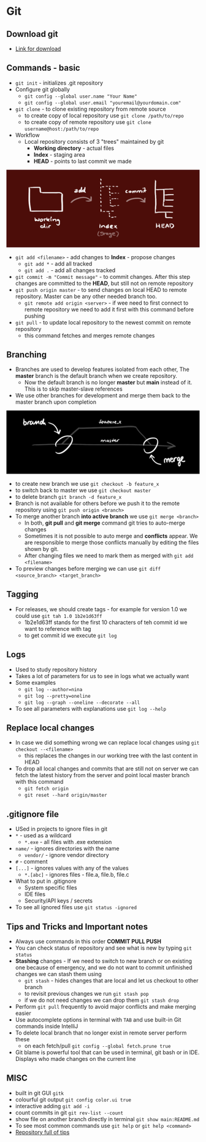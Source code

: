 # Git

## Download git

* [Link for download](https://gitforwindows.org/)

## Commands - basic

* `git init` - initializes .git repository
* Configure git globally
  * `git config --global user.name "Your Name"`
  * `git config --global user.email "youremail@yourdomain.com"`
* `git clone` - to clone existing repository from remote source
  * to create copy of local repository use `git clone /path/to/repo`
  * to create copy of remote repository use `git clone username@host:/path/to/repo`
* Workflow
  * Local repository consists of 3 "trees" maintained by git
    * **Working directory** - actual files
    * **Index** - staging area
    * **HEAD** - points to last commit we made

![workflow explained](z-git1.png)
* `git add <filename>` - add changes to **Index** - propose changes
  * `git add *` - add all tracked
  * `git add .` - add all changes tracked 
* `git commit -m "Commit message"` - to commit changes. After this step changes are committed to the **HEAD**, but still not on remote repository
* `git push origin master` - to send changes on local HEAD to remote repository. Master can be any other needed branch too. 
  * `git remote add origin <server>` - if wee need to first connect to remote repository we need to add it first with this command before pushing
* `git pull` - to update local repository to the newest commit on remote repository
  * this command fetches and merges remote changes

## Branching

* Branches are used to develop features isolated from each other, The **master** branch is the default branch when we create repository. 
  * Now the default branch is no longer **master** but **main** instead of it. This is to skip master-slave references
* We use other branches for development and merge them back to the master branch upon completion

![branches](z-branch1.png)
* to create new branch we use `git checkout -b feature_x`
* to switch back to master we use `git checkout master`
* to delete branch `git branch -d feature_x`
* Branch is not available for others before we push it to the remote repository using `git push origin <branch>`
* To merge another branch **into active branch** we use `git merge <branch>`
  * In both, **git pull** and **git merge** command git tries to auto-merge changes
  * Sometimes it is not possible to auto merge and **conflicts** appear. We are responsible to merge those conflicts manually by editing the files shown by git.
  * After changing files we need to mark them as merged with `git add <filename>`
* To preview changes before merging we can use `git diff <source_branch> <target_branch>` 

## Tagging

* For releases, we should create tags - for example for version 1.0 we could use `git tah 1.0 1b2e1d63ff`
  * 1b2e1d63ff stands for the first 10 characters of teh commit id we want to reference with tag
  * to get commit id we execute `git log`

## Logs

* Used to study repository history
* Takes a lot of parameters for us to see in logs what we actually want
* Some examples
  * `git log --author=nina`
  * `git log --pretty=oneline`
  * `git log --graph --oneline --decorate --all`
* To see all parameters with explanations use `git log --help`

## Replace local changes

* In case we did something wrong we can replace local changes using `git checkout --<filename>`
  * this replaces the changes in our working tree with the last content in HEAD
* To drop all local changes and commits that are still not on server we can fetch the latest history from the server and point local master branch with this command
  * `git fetch origin`
  * `git reset --hard origin/master`

## .gitignore file

* USed in projects to ignore files in git
* `*` - used as a wildcard
  * `*.exe` - all files with .exe extension
* `name/` - ignores directories with the name
  * `vendor/` - ignore vendor directory
* `#` - comment
* `[...]` - ignores values with any of the values
  * `*.[abc]` - ignores files - file.a, file.b, file.c
* What to put in .gitignore
  * System specific files
  * IDE files
  * Security/API keys / secrets
* To see all ignored files use `git status -ignored`

## Tips and Tricks and Important notes

* Always use commands in this order **COMMIT PULL PUSH**
* You can check status of repository and see what is new by typing `git status`
* **Stashing** changes - If we need to switch to new branch or on existing one because of emergency, and we do not want to commit unfinished changes we can stash them using
  * `git stash` - hides changes that are local and let us checkout to other branch
  * to revisit previous changes we run `git stash pop`
  * if we do not need changes we can drop them `git stash drop`
* Perform `git pull` frequently to avoid major conflicts and make merging easier
* Use autocomplete options in terminal with `TAB` and use built-in Git commands inside IntelliJ
* To delete local branch that no longer exist in remote server perform these
  * on each fetch/pull `git config --global fetch.prune true`
* Git blame is powerful tool that can be used in terminal, git bash or in IDE. Displays who made changes on the current line

## MISC

* built in git GUI `gitk`
* colourful git output `git config color.ui true`
* interactive adding `git add -i`
* count commits in git `git rev-list --count`
* show file on another branch directly in terminal `git show main:README.md`
* To see most common commands use `git help` or `git help <command>`
* [Repository full of tips](https://github.com/git-tips/tips)